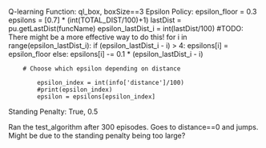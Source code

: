 Q-learning Function: ql_box, boxSize==3
Epsilon Policy:
        epsilon_floor = 0.3
        epsilons = [0.7] * (int(TOTAL_DIST/100)+1)
        lastDist = pu.getLastDist(funcName)
        epsilon_lastDist_i = int(lastDist/100)
        #TODO: There might be a more effective way to do this!
        for i in range(epsilon_lastDist_i):
            if (epsilon_lastDist_i - i) > 4:
                epsilons[i] = epsilon_floor
            else:
                epsilons[i] -= 0.1 * (epsilon_lastDist_i - i)

        # Choose which epsilon depending on distance

            epsilon_index = int(info['distance']/100)
            #print(epsilon_index)
            epsilon = epsilons[epsilon_index]

Standing Penalty: True, 0.5

Ran the test_algorithm after 300 episodes. Goes to distance==0 and jumps. Might be due to the standing penalty being too large?
